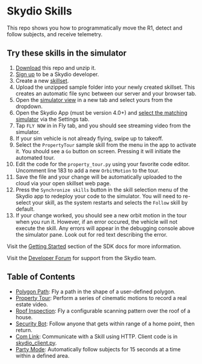 Skydio Skills
=============

This repo shows you how to programmatically move the R1,
detect and follow subjects,
and receive telemetry.

## Try these skills in the simulator
1. [Download](https://github.com/Skydio/sample-skills/archive/master.zip) this repo and unzip it.
1. [Sign up](https://console.skydio.com) to be a Skydio developer.
1. Create a new [skillset](https://console.skydio.com/skillsets/).
1. Upload the unzipped sample folder into your newly created skillset. This creates an automatic file sync between our server and your browser tab.
1. Open the [simulator view](https://console.skydio.com/simulators) in a new tab and select yours from the dropdown.
1. Open the Skydio App (must be version 4.0+) and [select the matching simulator](https://console.skydio.com/docs/skills/getting_started.html#running-the-skydio-mobile-app) via the Settings tab.
1. Tap `FLY NOW` in in Fly tab, and you should see streaming video from the simulator.
1. If your sim vehicle is not already flying, swipe up to takeoff.
1. Select the `PropertyTour` sample skill from the menu in the app to activate it. You should see a `Go` button on screen. Pressing it will initiate the automated tour.
1. Edit the code for the `property_tour.py` using your favorite code editor. Uncomment line 183 to add a new `OrbitMotion` to the tour.
1. Save the file and your change will be automatically uploaded to the cloud via your open skillset web page.
1. Press the `Synchronize skills` button in the skill selection menu of the Skydio app to redeploy your code to the simulator. You will need to re-select your skill, as the system restarts and selects the `Follow` skill by default.
1. If your change worked, you should see a new orbit motion in the tour when you run it. However, if an error occured, the vehicle will not execute the skill. Any errors will appear in the debugging console above the simulator pane. Look out for red text describing the error.

Visit the [Getting Started](https://console.skydio.com/docs/skills/getting_started.html) section of the SDK docs for more information.

Visit the [Developer Forum](https://forum.skydio.com/) for support from the Skydio team.

## Table of Contents

 - [Polygon Path](polygon_path.py): Fly a path in the shape of a user-defined polygon.
 - [Property Tour](property_tour.py): Perform a series of cinematic motions to record a real estate video.
 - [Roof Inspection](roof_inspection.py): Fly a configurable scanning pattern over the roof of a house.
 - [Security Bot](security_bot.py): Follow anyone that gets within range of a home point, then return.
 - [Com Link](com_link.py): Communicate with a Skill using HTTP. Client code is in [skydio_client.py](skydio_client.py).
 - [Party Mode](party_mode.py): Automatically follow subjects for 15 seconds at a time within a defined area.
